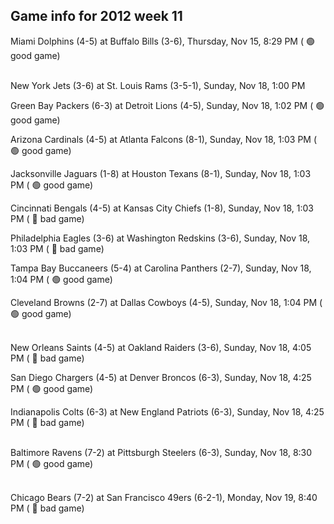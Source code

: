 ## Game info for 2012 week 11
Miami Dolphins (4-5) at Buffalo Bills (3-6), Thursday, Nov 15, 8:29 PM (	:green_circle: good game)

<br/>New York Jets (3-6) at St. Louis Rams (3-5-1), Sunday, Nov 18, 1:00 PM

Green Bay Packers (6-3) at Detroit Lions (4-5), Sunday, Nov 18, 1:02 PM (	:green_circle: good game)

Arizona Cardinals (4-5) at Atlanta Falcons (8-1), Sunday, Nov 18, 1:03 PM (	:green_circle: good game)

Jacksonville Jaguars (1-8) at Houston Texans (8-1), Sunday, Nov 18, 1:03 PM (	:green_circle: good game)

Cincinnati Bengals (4-5) at Kansas City Chiefs (1-8), Sunday, Nov 18, 1:03 PM (	:red_circle: bad game)

Philadelphia Eagles (3-6) at Washington Redskins (3-6), Sunday, Nov 18, 1:03 PM (	:red_circle: bad game)

Tampa Bay Buccaneers (5-4) at Carolina Panthers (2-7), Sunday, Nov 18, 1:04 PM (	:green_circle: good game)

Cleveland Browns (2-7) at Dallas Cowboys (4-5), Sunday, Nov 18, 1:04 PM (	:green_circle: good game)

<br/>New Orleans Saints (4-5) at Oakland Raiders (3-6), Sunday, Nov 18, 4:05 PM (	:red_circle: bad game)

San Diego Chargers (4-5) at Denver Broncos (6-3), Sunday, Nov 18, 4:25 PM (	:green_circle: good game)

Indianapolis Colts (6-3) at New England Patriots (6-3), Sunday, Nov 18, 4:25 PM (	:red_circle: bad game)

<br/>Baltimore Ravens (7-2) at Pittsburgh Steelers (6-3), Sunday, Nov 18, 8:30 PM (	:green_circle: good game)

<br/>Chicago Bears (7-2) at San Francisco 49ers (6-2-1), Monday, Nov 19, 8:40 PM (	:red_circle: bad game)

